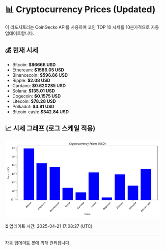 
# 📊 Cryptocurrency Prices (Updated)

이 리포지토리는 CoinGecko API를 사용하여 코인 TOP 10 시세를 10분가격으로 자동 업데이트합니다.

## 💰 현재 시세
- Bitcoin: **$86666 USD**
- Ethereum: **$1586.05 USD**
- Binancecoin: **$596.86 USD**
- Ripple: **$2.08 USD**
- Cardano: **$0.620285 USD**
- Solana: **$135.01 USD**
- Dogecoin: **$0.1575 USD**
- Litecoin: **$78.28 USD**
- Polkadot: **$3.81 USD**
- Bitcoin-cash: **$342.84 USD**

## 📈 시세 그래프 (로그 스케일 적용)
![Crypto Prices](crypto_prices.png)

⏳ 업데이트 시간: 2025-04-21 17:08:27 (UTC)

---
자동 업데이트 봇에 의해 관리됩니다.
